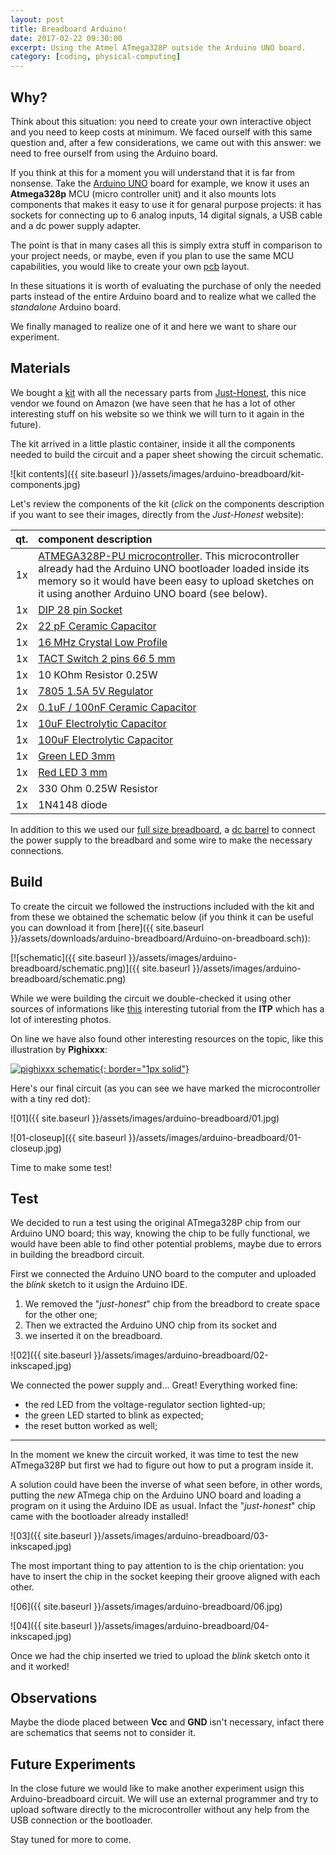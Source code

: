 ```yaml
---
layout: post
title: Breadboard Arduino!
date: 2017-02-22 09:30:00
excerpt: Using the Atmel ATmega328P outside the Arduino UNO board.
category: [coding, physical-computing]
---
```


## Why?

Think about this situation: you need to create your own interactive object and you need to keep costs at minimum. We faced ourself with this same question and, after a few considerations, we came out with this answer: we need to free ourself from using the Arduino board.

If you think at this for a moment you will understand that it is far from nonsense. Take the [Arduino UNO](https://www.arduino.cc/en/Main/ArduinoBoardUno) board for example, we know it uses an **Atmega328p** MCU (micro controller unit) and it also mounts lots components that makes it easy to use it for genaral purpose projects: it has sockets for connecting up to 6 analog inputs, 14 digital signals, a USB cable and a dc power supply adapter.

The point is that in many cases all this is simply extra stuff in comparison to your project needs, or maybe, even if you plan to use the same MCU capabilities, you would like to create your own [pcb](https://en.wikipedia.org/wiki/Printed_circuit_board) layout.

In these situations it is worth of evaluating the purchase of only the needed parts instead of the entire Arduino board and to realize what we called the _standalone_ Arduino board.

We finally managed to realize one of it and here we want to share our experiment.

## Materials

We bought a [kit](https://www.amazon.it/gp/product/B00OZGWCWE/ref=oh_aui_detailpage_o00_s00?ie=UTF8&psc=1) with all the necessary parts from [Just-Honest](https://www.just-honest.com/default.aspx?lg=EN), this nice vendor we found on Amazon (we have seen that he has a lot of other interesting stuff on his website so we think we will turn to it again in the future).

The kit arrived in a little plastic container, inside it all the components needed to build the circuit and a paper sheet showing the circuit schematic.

![kit contents]({{ site.baseurl }}/assets/images/arduino-breadboard/kit-components.jpg)

Let's review the components of the kit (_click_ on the components description if you want to see their images, directly from the _Just-Honest_ website):

qt. | component description
| :-: | :- |
1x | [ATMEGA328P-PU microcontroller](https://www.just-honest.com/MINI_POZE/ATMEGA328P-PU.jpg). This microcontroller already had the Arduino UNO bootloader loaded inside its memory so it would have been easy to upload sketches on it using another Arduino UNO board (see below).
1x | [DIP 28 pin Socket](https://www.just-honest.com/MINI_POZE/SOCLUY_DIP28.jpg)
2x | [22 pF Ceramic Capacitor](https://www.just-honest.com/MINI_POZE/CERAMIC_22pF_50V.jpg)
1x | [16 MHz Crystal Low Profile](https://www.just-honest.com/MINI_POZE/QUARTZ_16MHz.jpg)
1x | [TACT Switch 2 pins 6*6* 5 mm](https://www.just-honest.com/MINI_POZE/TACT_5mm_2pin.jpg)
1x | 10 KOhm Resistor 0.25W
1x | [7805 1.5A 5V Regulator](https://www.just-honest.com/MINI_POZE/l7805CV.jpg)
2x | [0.1uF / 100nF Ceramic Capacitor](https://www.just-honest.com/MINI_POZE/CERAMIC_100nF.jpg)
1x | [10uF  Electrolytic Capacitor](https://www.just-honest.com/MINI_POZE/CONDENSATOR_ELECTROLITIC_10uF_50V.jpg)
1x | [100uF Electrolytic Capacitor](https://www.just-honest.com/MINI_POZE/CONDENSATOR_ELECTROLITIC_100uF_NEGRU.jpg)
1x | [Green LED  3mm](https://www.just-honest.com/MINI_POZE/LED_3mm_CREEN.jpg)
1x | [Red LED  3 mm](https://www.just-honest.com/MINI_POZE/LED_2mm_Rotund_Rosu_Mat.jpg)
2x | 330 Ohm 0.25W Resistor
1x | 1N4148 diode

In addition to this we used our [full size breadboard](https://cdn.sparkfun.com//assets/parts/9/2/8/7/12615-01.jpg), a [dc barrel](https://cdn.sparkfun.com//assets/parts/1/0/1/9/0/13126-01.jpg) to connect the power supply to the breadbard and some wire to make the necessary connections.

## Build

To create the circuit we followed the instructions included with the kit and from these we obtained the schematic below (if you think it can be useful you can download it from [here]({{ site.baseurl }}/assets/downloads/arduino-breadboard/Arduino-on-breadboard.sch)):

[![schematic]({{ site.baseurl }}/assets/images/arduino-breadboard/schematic.png)]({{ site.baseurl }}/assets/images/arduino-breadboard/schematic.png)

While we were building the circuit we double-checked it using other sources of informations like [this](https://itp.nyu.edu/archive/physcomp-spring2014/Tutorials/ArduinoBreadboard) interesting tutorial from the **ITP** which has a lot of interesting photos.

On line we have also found other interesting resources on the topic, like this illustration by **Pighixxx**:

[![pighixxx schematic](http://www.pighixxx.com/test/wp-content/uploads/2014/10/211.png){: border="1px solid"}](http://www.pighixxx.com/test/portfolio-items/diy-board/?portfolioID=610)

Here's our final circuit (as you can see we have marked the microcontroller with a tiny red dot):

![01]({{ site.baseurl }}/assets/images/arduino-breadboard/01.jpg)

![01-closeup]({{ site.baseurl }}/assets/images/arduino-breadboard/01-closeup.jpg)

Time to make some test!

## Test

We decided to run a test using the original ATmega328P chip from our Arduino UNO board; this way, knowing the chip to be fully functional, we would have been able to find other potential problems, maybe due to errors in building the breadbord circuit.

First we connected the Arduino UNO board to the computer and uploaded the _blink_ sketch to it usign the Arduino IDE.
1. We removed the "_just-honest_"  chip from the breadbord to create space for the other one;
2. Then we extracted the Arduino UNO chip from its socket and
3. we inserted it on the breadboard.

![02]({{ site.baseurl }}/assets/images/arduino-breadboard/02-inkscaped.jpg)

We connected the power supply and... Great! Everything worked fine:

* the red LED from the voltage-regulator section lighted-up;
* the green LED started to blink as expected;
* the reset button worked as well;

---

In the moment we knew the circuit worked, it was time to test the new ATmega328P but first we had to figure out how to put a program inside it.

A solution could have been the inverse of what seen before, in other words, putting the _new_ ATmega chip on the Arduino UNO board and loading a program on it using the Arduino IDE as usual. Infact the "_just-honest_" chip came with the bootloader already installed!

![03]({{ site.baseurl }}/assets/images/arduino-breadboard/03-inkscaped.jpg)

The most important thing to pay attention to is the chip orientation: you have to insert the chip in the socket keeping their groove aligned with each other.

![06]({{ site.baseurl }}/assets/images/arduino-breadboard/06.jpg)

![04]({{ site.baseurl }}/assets/images/arduino-breadboard/04-inkscaped.jpg)

Once we had the chip inserted we tried to upload the _blink_ sketch onto it and it worked!

## Observations

Maybe the diode placed between **Vcc** and **GND** isn't necessary, infact there are schematics that seems not to consider it.

## Future Experiments

In the close future we would like to make another experiment usign this Arduino-breadboard circuit. We will use an external programmer and try to upload software directly to the microcontroller without any help from the USB connection or the bootloader.

Stay tuned for more to come.
